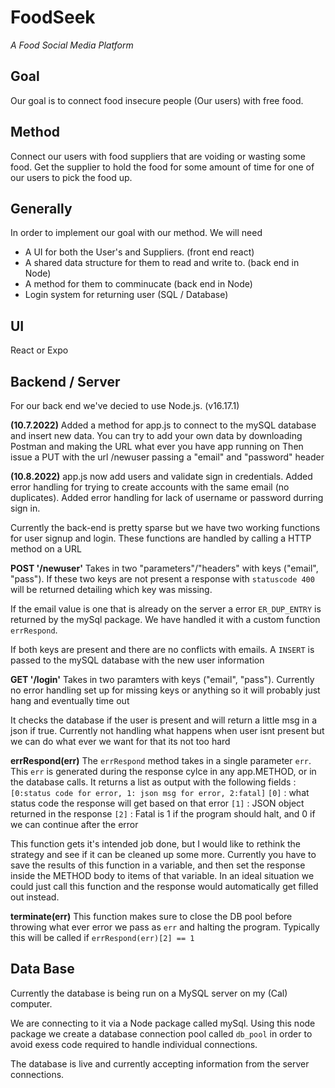 # FoodSeek

*A Food Social Media Platform*


## Goal
Our goal is to connect food insecure people (Our users) with free food.

## Method
Connect our users with food suppliers that are voiding or wasting some food. Get the supplier to hold the food for some amount of time for one of our users to pick the food up.



## Generally
In order to implement our goal with our method. We will need
  - A UI for both the User's and Suppliers. (front end react)
  - A shared data structure for them to read and write to. (back end in Node)
  - A method for them to comminucate (back end in Node)
  - Login system for returning user (SQL / Database)




## UI

React or Expo

## Backend / Server

For our back end we've decied to use Node.js. (v16.17.1)

**(10.7.2022)** Added a method for app.js to connect to the mySQL database and insert new data. 
You can try to add your own data by downloading Postman and making the URL what ever you have app running on
Then issue a PUT with the url /newuser passing a "email" and "password" header

**(10.8.2022)** 
app.js now add users and validate sign in credentials. Added error handling for trying to create accounts with the same email 
(no duplicates). Added error handling for lack of username or password durring sign in.  

Currently the back-end is pretty sparse but we have two working functions for user signup and login.
These functions are handled by calling a HTTP method on a URL

**POST '/newuser'**
Takes in two "parameters"/"headers" with keys ("email", "pass").
If these two keys are not present a response with `statuscode 400` will be returned detailing which key was missing.

If the email value is one that is already on the server a error `ER_DUP_ENTRY` is returned by the mySql package. We have handled it with a custom function `errRespond`.

If both keys are present and there are no conflicts with emails. A `INSERT` is passed to the mySQL database with the new user information

**GET '/login'**
Takes in two paramters with keys ("email", "pass").
Currently no error handling set up for missing keys or anything so it will probably just hang and eventually time out

It checks the database if the user is present and will return a little msg in a json if true. Currently not handling what happens when user isnt present but we can do what ever we want for that its not too hard


**errRespond(err)**
The `errRespond` method takes in a single parameter `err`. This `err` is generated during the response cylce in any app.METHOD, or in the database calls.
It returns a list as output with the following fields : `[0:status code for error, 1: json msg for error, 2:fatal]`
`[0]` : what status code the response will get based on that error
`[1]` : JSON object returned in the response
`[2]` : Fatal is 1 if the program should halt, and 0 if we can continue after the error

This function gets it's intended job done, but I would like to rethink the strategy and see if it can be cleaned up some more.
Currently you have to save the results of this function in a variable, and then set the response inside the METHOD body to items of that variable.
In an ideal situation we could just call this function and the response would automatically get filled out instead.

**terminate(err)**
This function makes sure to close the DB pool before throwing what ever error we pass as `err` and halting the program.
Typically this will be called if `errRespond(err)[2] == 1`



## Data Base

Currently the database is being run on a MySQL server on my (Cal) computer. 

We are connecting to it via a Node package called mySql. Using this node package we create a database connection pool called `db_pool`
in order to avoid exess code required to handle individual connections.

The database is live and currently accepting information from the server connections.
